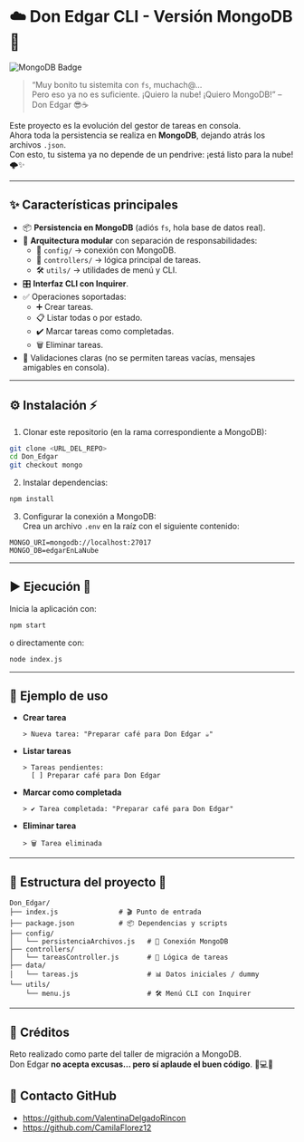 # ☁️ Don Edgar CLI - Versión MongoDB 🚀

![MongoDB Badge](https://img.shields.io/badge/MongoDB-4EA94B?style=for-the-badge&logo=mongodb&logoColor=white)

> “Muy bonito tu sistemita con `fs`, muchach@...  
> Pero eso ya no es suficiente. ¡Quiero la nube! ¡Quiero MongoDB!” – Don Edgar 😎☕

Este proyecto es la evolución del gestor de tareas en consola.  
Ahora toda la persistencia se realiza en **MongoDB**, dejando atrás los archivos `.json`.  
Con esto, tu sistema ya no depende de un pendrive: ¡está listo para la nube! 🌩️✨

---

## ✨ Características principales

- 📦 **Persistencia en MongoDB** (adiós `fs`, hola base de datos real).
- 🧩 **Arquitectura modular** con separación de responsabilidades:
  - 📁 `config/` → conexión con MongoDB.
  - 📝 `controllers/` → lógica principal de tareas.
  - 🛠️ `utils/` → utilidades de menú y CLI.
- 🎛️ **Interfaz CLI con Inquirer**.
- ✅ Operaciones soportadas:
  - ➕ Crear tareas.
  - 📋 Listar todas o por estado.
  - ✔️ Marcar tareas como completadas.
  - 🗑️ Eliminar tareas.
- 🚫 Validaciones claras (no se permiten tareas vacías, mensajes amigables en consola).

---

## ⚙️ Instalación ⚡

1. Clonar este repositorio (en la rama correspondiente a MongoDB):

```bash
git clone <URL_DEL_REPO>
cd Don_Edgar
git checkout mongo
```

2. Instalar dependencias:

```bash
npm install
```

3. Configurar la conexión a MongoDB:  
   Crea un archivo `.env` en la raíz con el siguiente contenido:

```env
MONGO_URI=mongodb://localhost:27017
MONGO_DB=edgarEnLaNube
```


---

## ▶️ Ejecución 🚀

Inicia la aplicación con:

```bash
npm start
```

o directamente con:

```bash
node index.js
```

---

## 🧪 Ejemplo de uso

- **Crear tarea**  
  ```
  > Nueva tarea: "Preparar café para Don Edgar ☕"
  ```

- **Listar tareas**  
  ```
  > Tareas pendientes:
    [ ] Preparar café para Don Edgar
  ```

- **Marcar como completada**  
  ```
  > ✔️ Tarea completada: "Preparar café para Don Edgar"
  ```

- **Eliminar tarea**  
  ```
  > 🗑️ Tarea eliminada
  ```

---

## 📁 Estructura del proyecto 📂

```
Don_Edgar/
├── index.js               # 🎬 Punto de entrada
├── package.json           # 📦 Dependencias y scripts
├── config/
│   └── persistenciaArchivos.js   # 🔗 Conexión MongoDB
├── controllers/
│   └── tareasController.js       # 📝 Lógica de tareas
├── data/
│   └── tareas.js                 # 📊 Datos iniciales / dummy
└── utils/
    └── menu.js                   # 🛠️ Menú CLI con Inquirer
```

---

## 🎩 Créditos

Reto realizado como parte del taller de migración a MongoDB.  
Don Edgar **no acepta excusas… pero sí aplaude el buen código**. 👏💻🚀

## 📩 Contacto GitHub
- https://github.com/ValentinaDelgadoRincon
- https://github.com/CamilaFlorez12 
